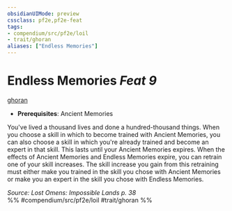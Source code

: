 ```yaml
---
obsidianUIMode: preview
cssclass: pf2e,pf2e-feat
tags:
- compendium/src/pf2e/loil
- trait/ghoran
aliases: ["Endless Memories"]
---
```

# Endless Memories  *Feat 9*  
[ghoran](ghoran-loil.md "Ghoran Ancestry & Heritage Trait")  

- **Prerequisites**: Ancient Memories

You've lived a thousand lives and done a hundred-thousand things. When you choose a skill in which to become trained with Ancient Memories, you can also choose a skill in which you're already trained and become an expert in that skill. This lasts until your Ancient Memories expires. When the effects of Ancient Memories and Endless Memories expire, you can retrain one of your skill increases. The skill increase you gain from this retraining must either make you trained in the skill you chose with Ancient Memories or make you an expert in the skill you chose with Endless Memories.

*Source: Lost Omens: Impossible Lands p. 38*  
%% #compendium/src/pf2e/loil #trait/ghoran %%